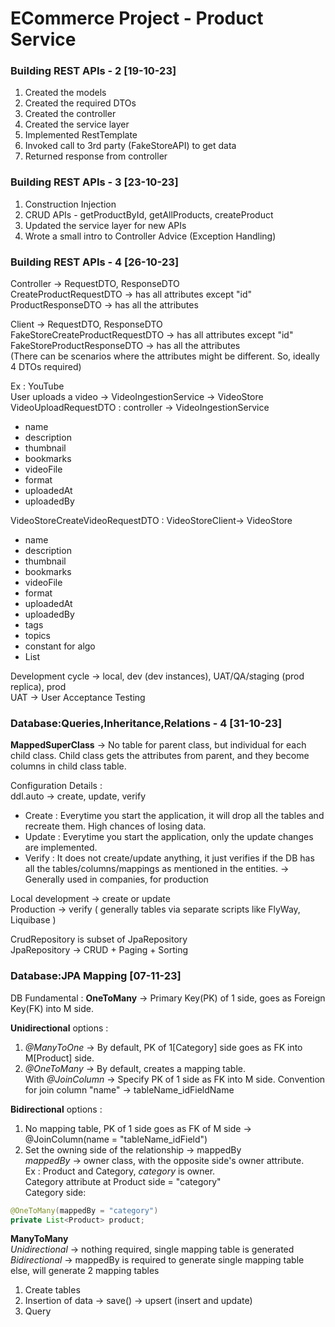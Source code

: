 # ECommerce Project - Product Service

### Building REST APIs - 2 [19-10-23]
1. Created the models
2. Created the required DTOs
3. Created the controller
4. Created the service layer
5. Implemented RestTemplate
6. Invoked call to 3rd party (FakeStoreAPI) to get data
7. Returned response from controller


### Building REST APIs - 3 [23-10-23]
1. Construction Injection
2. CRUD APIs - getProductById, getAllProducts, createProduct
3. Updated the service layer for new APIs
4. Wrote a small intro to Controller Advice (Exception Handling)


### Building REST APIs - 4 [26-10-23]
Controller -> RequestDTO, ResponseDTO <br>
CreateProductRequestDTO -> has all attributes except "id" <br>
ProductResponseDTO -> has all the attributes <br>

Client -> RequestDTO, ResponseDTO <br>
FakeStoreCreateProductRequestDTO -> has all attributes except "id" <br>
FakeStoreProductResponseDTO -> has all the attributes <br>
(There can be scenarios where the attributes might be different. 
So, ideally 4 DTOs required)

Ex : YouTube <br>
User uploads a video -> VideoIngestionService -> VideoStore <br>
VideoUploadRequestDTO : controller -> VideoIngestionService
- name
- description
- thumbnail
- bookmarks
- videoFile
- format
- uploadedAt
- uploadedBy

VideoStoreCreateVideoRequestDTO : VideoStoreClient-> VideoStore
- name
- description
- thumbnail
- bookmarks
- videoFile
- format
- uploadedAt
- uploadedBy
- tags
- topics
- constant for algo
- List<Resolutions>

Development cycle -> local, dev (dev instances), 
UAT/QA/staging (prod replica), prod <br>
UAT -> User Acceptance Testing


### Database:Queries,Inheritance,Relations - 4 [31-10-23]
**MappedSuperClass** -> No table for parent class, but individual for each child class.
Child class gets the attributes from parent, and they become columns in child class table.

Configuration Details :<br>
ddl.auto -> create, update, verify <br>
- Create : Everytime you start the application, 
it will drop all the tables and recreate them. High chances of losing data.
- Update : Everytime you start the application, 
only the update changes are implemented.
- Verify : It does not create/update anything, 
it just verifies if the DB has all the tables/columns/mappings as mentioned in the entities. 
-> Generally used in companies, for production

Local development -> create or update<br>
Production -> verify ( generally tables via separate scripts like FlyWay, Liquibase )

CrudRepository is subset of JpaRepository <br>
JpaRepository -> CRUD + Paging + Sorting


### Database:JPA Mapping [07-11-23]
DB Fundamental : **OneToMany** -> Primary Key(PK) of 1 side, goes as Foreign Key(FK) into M side.

**Unidirectional** options :
1. *@ManyToOne* -> By default, PK of 1[Category] side goes as FK into M[Product] side.<br>
2. *@OneToMany* -> By default, creates a mapping table.<br>
With *@JoinColumn* -> Specify PK of 1 side as FK into M side.
Convention for join column "name" -> tableName_idFieldName

**Bidirectional** options :
1. No mapping table, PK of 1 side goes as FK of M side -> @JoinColumn(name = "tableName_idField")
2. Set the owning side of the relationship -> mappedBy<br>
*mappedBy* -> owner class, with the opposite side's owner attribute.<br>
Ex : Product and Category, *category* is owner. <br>
Category attribute at Product side = "category" <br>
Category side:
```java
@OneToMany(mappedBy = "category")
private List<Product> product;
```

**ManyToMany** <br>
*Unidirectional* -> nothing required, single mapping table is generated <br>
*Bidirectional* -> mappedBy is required to generate single mapping table else, will generate 2 mapping tables

1. Create tables
2. Insertion of data -> save() -> upsert (insert and update)
3. Query

